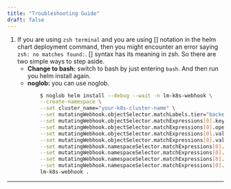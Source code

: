 ```yaml
---
title: "Troubleshooting Guide"
draft: false
---
```


1. If you are using `zsh terminal` and you are using [] notation in the helm chart deployment command, then you might encounter an error saying `zsh: no matches found:`. [] syntax has its meaning in zsh. 
So there are two simple ways to step aside.
    * **Change to bash:** switch to bash by just entering `bash`. And then run you helm install again.
    * **noglob:** you can use noglob. 
        ```bash
            $ noglob helm install --debug --wait -n lm-k8s-webhook \
            --create-namespace \
            --set cluster_name="your-k8s-cluster-name" \
            --set mutatingWebhook.objectSelector.matchLabels.tier="backend" \
            --set mutatingWebhook.objectSelector.matchExpressions[0].key="type" \
            --set mutatingWebhook.objectSelector.matchExpressions[0].operator="In" \
            --set mutatingWebhook.objectSelector.matchExpressions[0].values[0]=application \
            --set mutatingWebhook.objectSelector.matchExpressions[0].values[1]=service \
            --set mutatingWebhook.namespaceSelector.matchExpressions[0].key="environment" \
            --set mutatingWebhook.namespaceSelector.matchExpressions[0].operator="In" \
            --set mutatingWebhook.namespaceSelector.matchExpressions[0].values[0]="dev" \
            --set mutatingWebhook.namespaceSelector.matchExpressions[0].values[1]="staging" \
            lm-k8s-webhook .
        ```
---